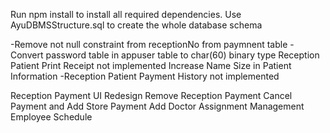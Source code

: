 Run npm install to install all required dependencies.
Use AyuDBMSStructure.sql to create the whole database schema

-Remove not null constraint from receptionNo from paymnent table
-Convert password table in appuser table to char(60) binary type
Reception Patient Print Receipt not implemented
Increase Name Size in Patient Information
-Reception Patient Payment History not implemented

Reception Payment UI Redesign
Remove Reception Payment Cancel Payment and Add Store Payment
Add Doctor Assignment 
Management Employee Schedule